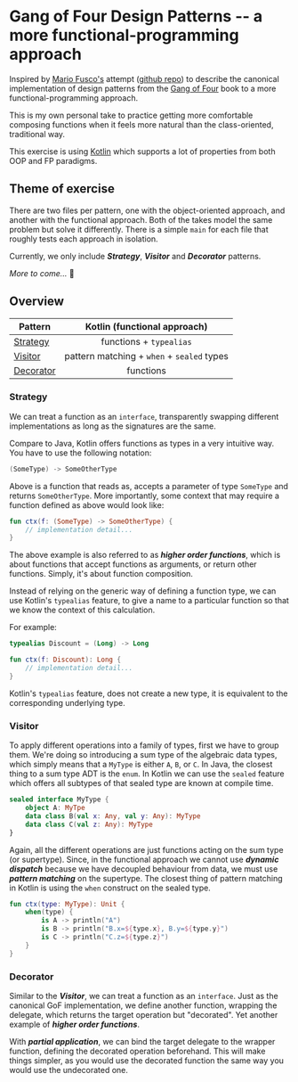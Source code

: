 # Gang of Four Design Patterns -- a more functional-programming approach

Inspired by [Mario Fusco's](https://twitter.com/mariofusco) attempt
([github repo](https://github.com/mariofusco/from-gof-to-lambda))
to describe the canonical implementation of design patterns from the
[Gang of Four](https://en.wikipedia.org/wiki/Design_Patterns) book to 
a more functional-programming approach.

This is my own personal take to practice getting more comfortable composing
functions when it feels more natural than the class-oriented, traditional way.

This exercise is using [Kotlin](https://kotlinlang.org/) which supports a lot
of properties from both OOP and FP paradigms.

## Theme of exercise
There are two files per pattern, one with the object-oriented approach,
and another with the functional approach. Both of the takes model 
the same problem but solve it differently. There is a simple `main`
for each file that roughly tests each approach in isolation.

Currently, we only include  **_Strategy_**, **_Visitor_** and **_Decorator_** patterns.

_More to come..._ :slightly_smiling_face:

## Overview
| Pattern                 |        Kotlin (functional approach)        |
|-------------------------|:------------------------------------------:|
| [Strategy](#Strategy)   |          functions + `typealias`           |
| [Visitor](#Visitor)     | pattern matching + `when` + `sealed` types |
| [Decorator](#Decorator) |                 functions                  |

### Strategy
We can treat a function as an `interface`, transparently swapping different implementations
as long as the signatures are the same.

Compare to Java, Kotlin offers functions as types in a very intuitive way.
You have to use the following notation:
```kotlin
(SomeType) -> SomeOtherType
```
Above is a function that reads as, accepts a parameter of type `SomeType` and returns `SomeOtherType`.
More importantly, some context that may require a function defined as above would look like:
```kotlin
fun ctx(f: (SomeType) -> SomeOtherType) {
    // implementation detail...
}
```
The above example is also referred to as **_higher order functions_**, which is about functions
that accept functions as arguments, or return other functions. Simply, it's about function composition.

Instead of relying on the generic way of defining a function type, we can use Kotlin's `typealias` feature,
to give a name to a particular function so that we know the context of this calculation.

For example:
```kotlin
typealias Discount = (Long) -> Long

fun ctx(f: Discount): Long {
    // implementation detail...
}
```
Kotlin's `typealias` feature, does not create a new type, it is equivalent to the corresponding underlying
type.

### Visitor
To apply different operations into a family of types, first we have to group them. We're doing so introducing
a sum type of the algebraic data types, which simply means that a `MyType` is either `A`, `B`, or `C`. In Java,
the closest thing to a sum type ADT is the `enum`. In Kotlin we can use the `sealed` feature which offers all
subtypes of that sealed type are known at compile time.
```kotlin
sealed interface MyType {
    object A: MyTpe
    data class B(val x: Any, val y: Any): MyType
    data class C(val z: Any): MyType
}
```

Again, all the different operations are just functions acting on the sum type (or supertype). Since, in the functional
approach we cannot use **_dynamic dispatch_** because we have decoupled behaviour from data, we must use 
**_pattern matching_** on the supertype. The closest thing of pattern matching in Kotlin is using the `when` construct 
on the sealed type.
```kotlin
fun ctx(type: MyType): Unit {
    when(type) {
        is A -> println("A")
        is B -> println("B.x=${type.x}, B.y=${type.y}")
        is C -> println("C.z=${type.z}")
    }
}
```

### Decorator
Similar to the **_Visitor_**, we can treat a function as an `interface`. Just as the canonical GoF implementation,
we define another function, wrapping the delegate, which returns the target operation but "decorated". Yet another
example of **_higher order functions_**.

With **_partial application_**, we can bind the target delegate to the wrapper function, defining the decorated
operation beforehand. This will make things simpler, as you would use the decorated function the same way you would use
the undecorated one.


